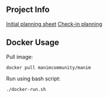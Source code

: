 ## Project Info
[Initial planning sheet](https://docs.google.com/document/d/121qvt7t7N-ROPC1LsRPOYzLhJyq_NgS8xDRFrvOqEc8/edit?usp=sharing)
[Check-in planning](https://docs.google.com/document/d/1wVh90rZv3C7u2CFT7Q0CuS2hQDuDXER5/edit?usp=sharing&ouid=103446296178935226930&rtpof=true&sd=tru)

## Docker Usage
Pull image:
```
docker pull manimcommunity/manim
```

Run using bash script:
```
./docker-run.sh
```
